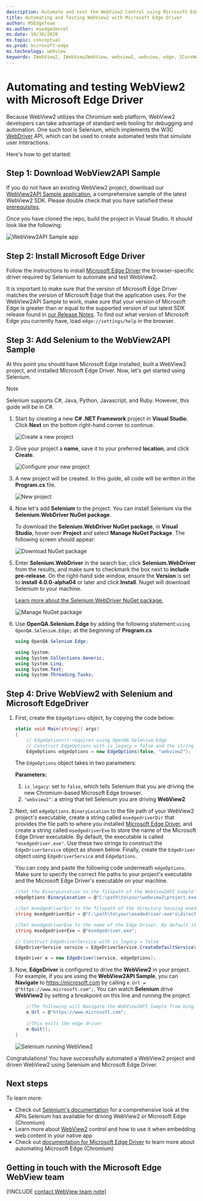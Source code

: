 ```yaml
---
description: Automate and test the WebView2 Control using Microsoft Edge Driver
title: Automating and Testing WebView2 with Microsoft Edge Driver
author: MSEdgeTeam
ms.author: msedgedevrel
ms.date: 10/30/2020
ms.topic: conceptual
ms.prod: microsoft-edge
ms.technology: webview
keywords: IWebView2, IWebView2WebView, webview2, webview, edge, ICoreWebView2, ICoreWebView2Controller, Selenium, Microsoft Edge Driver
---
```

# Automating and testing WebView2 with Microsoft Edge Driver  

Because WebView2 utilizes the Chromium web platform, WebView2 developers can take advantage of standard web tooling for debugging and automation. One such tool is Selenium, which implements the W3C [WebDriver](https://www.w3.org/TR/webdriver2) API, which can be used to create automated tests that simulate user interactions.  

Here's how to get started:  

## Step 1: Download WebView2API Sample  

If you do not have an existing WebView2 project, download our [WebView2API Sample application](https://github.com/MicrosoftEdge/WebView2Samples/tree/master/WebView2APISample#webview2-api-sample), a comprehensive sample of the latest WebView2 SDK. Please double check that you have satisfied these [prerequisites](https://github.com/MicrosoftEdge/WebView2Samples/tree/master/WebView2APISample#prerequisites).  

Once you have cloned the repo, build the project in Visual Studio. It should look like the following:  

![WebView2API Sample app](../media/webdriver/sample-app.png)  

## Step 2: Install Microsoft Edge Driver  

Follow the instructions to install [Microsoft Edge Driver](../../webdriver-chromium.md#download-microsoft-edge-driver) the browser-specific driver required by Selenium to automate and test WebView2.  

It is important to make sure that the version of Microsoft Edge Driver matches the version of Microsoft Edge that the application uses. For the WebView2API Sample to work, make sure that your version of Microsoft Edge is greater than or equal to the supported version of our latest SDK release found in [our Release Notes](../releasenotes.md). To find out what version of Microsoft Edge you currently have, load `edge://settings/help` in the browser.  

## Step 3: Add Selenium to the WebView2API Sample  

At this point you should have Microsoft Edge installed, built a WebView2 project, and installed Microsoft Edge Driver. Now, let's get started using Selenium.  

> [!NOTE]
> Selenium supports C#, Java, Python, Javascript, and Ruby. However, this guide will be in C#.  

1.  Start by creating a new **C# .NET Framework** project in **Visual Studio**. Click **Next** on the bottom right-hand corner to continue.  
    
    ![Create a new project](../media/webdriver/new-project.png)  
    
1.  Give your project a **name**, save it to your preferred **location**, and click **Create**.  
    
    ![Configure your new project](../media/webdriver/app-create.png)  
    
1.  A new project will be created. In this guide, all code will be written in the **Program.cs** file.  
    
    ![New project](../media/webdriver/start-app.png)  
    
1.  Now let's add **Selenium** to the project. You can install Selenium via the **Selenium.WebDriver NuGet package**.  
    
    To download the **Selenium.WebDriver NuGet package**, in **Visual Studio**, hover over **Project** and select **Manage NuGet Package**. The following screen should appear:  
    
    ![Download NuGet package](../media/webdriver/download-nuget.png)  
    
1.  Enter **Selenium.WebDriver** in the search bar, click **Selenium.WebDriver** from the results, and make sure to checkmark the box next to **include pre-release**. On the right-hand side window, ensure the **Version** is set to **install 4.0.0-alpha04** or later and click **Install**. Nuget will download Selenium to your machine.  
    
    [Learn more about the Selenium.WebDriver NuGet package.](https://www.nuget.org/packages/Selenium.WebDriver/4.0.0-alpha04)  
    
    ![Manage NuGet package](../media/webdriver/nuget.png)  
    
1.  Use **OpenQA.Selenium.Edge** by adding the following statement:```using OpenQA.Selenium.Edge;``` at the beginning of **Program.cs**  
    
    ```csharp
    using OpenQA.Selenium.Edge;
    
    using System;
    using System.Collections.Generic;
    using System.Linq;
    using System.Text;
    using System.Threading.Tasks;
    ```  
    
## Step 4: Drive WebView2 with Selenium and Microsoft EdgeDriver  

1.  First, create the `EdgeOptions` object, by copying the code below:  
    
    ```csharp
    static void Main(string[] args)
    {
        // EdgeOptions() requires using OpenQA.Selenium.Edge
        // Construct EdgeOptions with is_legacy = false and the string "webview2"
        EdgeOptions edgeOptions = new EdgeOptions(false, "webview2");
    ```  
    
    The `EdgeOptions` object takes in two parameters:  
    
    **Parameters:**
    1. `is_legacy`: set to `false`, which tells Selenium that you are driving the new Chromium-based Microsoft Edge browser.
    2. `"webview2"`: a string that tell Selenium you are driving **WebView2**
    
2.  Next, set `edgeOptions.BinaryLocation` to the file path of your WebView2 project's executable, create a string called `msedgedriverDir` that provides the file path to where you installed [Microsoft Edge Driver](https://developer.microsoft.com/microsoft-edge/tools/webdriver#downloads), and create a string called `msedgedriverExe` to store the name of the Microsoft Edge Driver executable. By default, the executable is called `"msedgedriver.exe"`. Use these two strings to construct the `EdgeDriverService` object as shown below. Finally, create the `EdgeDriver` object using `EdgeDriverService` and `EdgeOptions`.
    
    You can copy and paste the following code underneath `edgeOptions`. Make sure to specify the correct file paths to your project's executable and the Microsoft Edge Driver's executable on your machine.
    
    ```csharp
    //Set the BinaryLocation to the filepath of the WebView2API Sample's executable
    edgeOptions.BinaryLocation = @"C:\path\to\your\webview2\project.exe";

    //Set msedgedriverDir to the filepath of the directory housing msedgedriver.exe
    string msedgedriverDir = @"C:\path\to\your\msededriver.exe's\directory";

    //Set msedgedriverExe to the name of the Edge Driver. By default it is:
    string msedgedriverExe = @"msedgedriver.exe";

    // Construct EdgeDriverService with is_legacy = false  
    EdgeDriverService service = EdgeDriverService.CreateDefaultService(msedgedriverDir, msedgedriverExe, false);

    EdgeDriver e = new EdgeDriver(service, edgeOptions);
    ```
    
3.  Now, **EdgeDriver** is configured to drive the **WebView2** in your project. For example, if you are using the **WebView2API Sample**, you can **Navigate** to <https://microsoft.com> by calling ```e.Url = @"https://www.microsoft.com";```. You can watch **Selenium** drive **WebView2** by setting a breakpoint on this line and running the project.
    
    ```csharp
        //The following will Navigate the WebView2API Sample from bing.com to microsoft.com
        e.Url = @"https://www.microsoft.com";
        
        //This exits the edge driver
        e.Quit();
    }
    ```  
    
    ![Selenium running WebView2](../media/webdriver/microsoft.png)

Congratulations! You have successfully automated a WebView2 project and driven WebView2 using Selenium and Microsoft Edge Driver.

## Next steps  

To learn more:  

*   Check out [Selenium's documentation](https://www.selenium.dev/documentation/en/webdriver) for a comprehensive look at the APIs Selenium has available for driving WebView2 or Microsoft Edge (Chromium)  
*   Learn more about [WebView2](../index.md) control and how to use it when embedding web content in your native app  
*   Check out [documentation for Microsoft Edge Driver](../../webdriver-chromium.md) to learn more about automating Microsoft Edge (Chromium)  

## Getting in touch with the Microsoft Edge WebView team  

[!INCLUDE [contact WebView team note](../includes/contact-webview-team-note.md)]  
